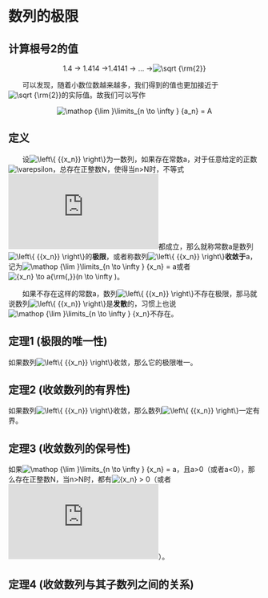 # 数列的极限

## 计算根号2的值

<center>1.4 → 1.414 →1.4141 → … →<img src="https://latex.codecogs.com/svg.latex?\sqrt&space;{\rm{2}}" title="\sqrt {\rm{2}}" /></center>

&emsp;&emsp;可以发现，随着小数位数越来越多，我们得到的值也更加接近于<img src="https://latex.codecogs.com/svg.latex?\sqrt&space;{\rm{2}}" title="\sqrt {\rm{2}}" />的实际值。故我们可以写作

<center><img src="https://latex.codecogs.com/svg.latex?\mathop&space;{\lim&space;}\limits_{n&space;\to&space;\infty&space;}&space;{a_n}&space;=&space;A" title="\mathop {\lim }\limits_{n \to \infty } {a_n} = A" /></center>



## 定义

&emsp;&emsp;设<img src="https://latex.codecogs.com/svg.latex?\left\{&space;{{x_n}}&space;\right\}" title="\left\{ {{x_n}} \right\}" />为一数列，如果存在常数a，对于任意给定的正数<img src="https://latex.codecogs.com/svg.latex?\varepsilon" title="\varepsilon" />，总存在正整数N，使得当n&gt;N时，不等式![](https://latex.codecogs.com/svg.latex?%5Cleft%7C%20%7B%7Bx_n%7D%20-%20a%7D%20%5Cright%7C%20%3C%20%5Cvarepsilon)都成立，那么就称常数a是数列<img src="https://latex.codecogs.com/svg.latex?\left\{&space;{{x_n}}&space;\right\}" title="\left\{ {{x_n}} \right\}" />的**极限**，或者称数列<img src="https://latex.codecogs.com/svg.latex?\left\{&space;{{x_n}}&space;\right\}" title="\left\{ {{x_n}} \right\}" />**收敛于**a，记为<img src="https://latex.codecogs.com/svg.latex?\mathop&space;{\lim&space;}\limits_{n&space;\to&space;\infty&space;}&space;{x_n}&space;=&space;a" title="\mathop {\lim }\limits_{n \to \infty } {x_n} = a" />或者<img src="https://latex.codecogs.com/svg.latex?{x_n}&space;\to&space;a{\rm{,}}(n&space;\to&space;\infty&space;)" title="{x_n} \to a{\rm{,}}(n \to \infty )" />。

&emsp;&emsp;如果不存在这样的常数a，数列<img src="https://latex.codecogs.com/svg.latex?\left\{&space;{{x_n}}&space;\right\}" title="\left\{ {{x_n}} \right\}" />不存在极限，那马就说数列<img src="https://latex.codecogs.com/svg.latex?\left\{&space;{{x_n}}&space;\right\}" title="\left\{ {{x_n}} \right\}" />是**发散**的，习惯上也说<img src="https://latex.codecogs.com/svg.latex?\mathop&space;{\lim&space;}\limits_{n&space;\to&space;\infty&space;}&space;{x_n}" title="\mathop {\lim }\limits_{n \to \infty } {x_n}" />不存在。



## 定理1 (极限的唯一性)

如果数列<img src="https://latex.codecogs.com/svg.latex?\left\{&space;{{x_n}}&space;\right\}" title="\left\{ {{x_n}} \right\}" />收敛，那么它的极限唯一。



## 定理2 (收敛数列的有界性)

如果数列<img src="https://latex.codecogs.com/svg.latex?\left\{&space;{{x_n}}&space;\right\}" title="\left\{ {{x_n}} \right\}" />收敛，那么数列<img src="https://latex.codecogs.com/svg.latex?\left\{&space;{{x_n}}&space;\right\}" title="\left\{ {{x_n}} \right\}" />一定有界。



## 定理3 (收敛数列的保号性)

如果<img src="https://latex.codecogs.com/svg.latex?\mathop&space;{\lim&space;}\limits_{n&space;\to&space;\infty&space;}&space;{x_n}&space;=&space;a" title="\mathop {\lim }\limits_{n \to \infty } {x_n} = a" />，且a&gt;0（或者a&lt;0），那么存在正整数N，当n&gt;N时，都有<img src="https://latex.codecogs.com/svg.latex?{x_n}&space;>&space;0" title="{x_n} > 0" />（或者![](https://latex.codecogs.com/svg.latex?%7Bx_n%7D%20%3C%200)）。



## 定理4 (收敛数列与其子数列之间的关系)